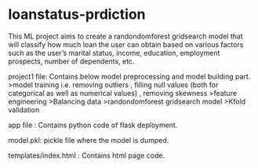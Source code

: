 # loanstatus-prdiction

<To predict loan status>
  This ML project aims to create a randondomforest gridsearch model that will classify how much loan the user can obtain based on various factors such as the user’s marital status, income, education, employment prospects, number of dependents, etc.
  
  project1 file: Contains below model preprocessing and model building part.
      >model training i.e. removing outliers , filling null values (both for categorical as well as numerical values) , removing skewness
      >feature engineering 
      >Balancing data
      >randondomforest gridsearch model
      >Kfold validation
 
   app file : Contains python code of flask deployment.
   
   model.pkl: pickle file where the model is dumped.
   
   templates/index.html : Contains html page code.
